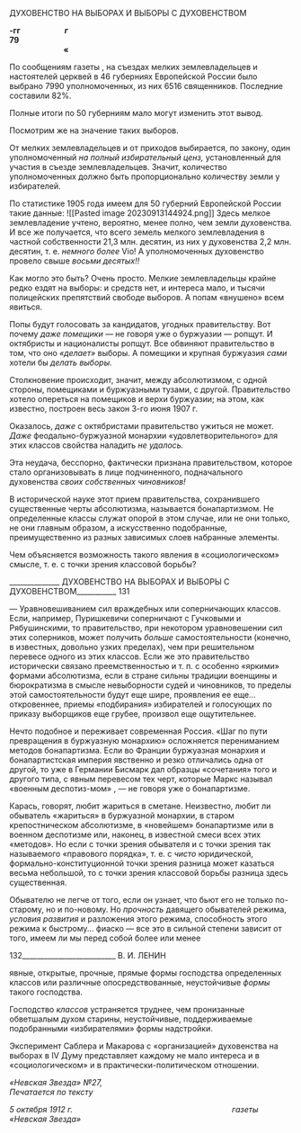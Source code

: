 ДУХОВЕНСТВО НА ВЫБОРАХ И ВЫБОРЫ С ДУХОВЕНСТВОМ

**-гг**                    **_г_                                                     79                                                                                                                                                                               «**

По сообщениям газеты , на съездах мелких землевладельцев и настоятелей церквей в 46 губерниях Европейской России было выбрано 7990 уполномоченных, из них 6516 священников. Последние составили 82%.

Полные итоги по 50 губерниям мало могут изменить этот вывод.

Посмотрим же на значение таких выборов.

От мелких землевладельцев и от приходов выбирается, по закону, один уполномо­ченный _на полный избирательный ценз,_ установленный для участия в съезде землевла­дельцев. Значит, количество уполномоченных должно быть пропорционально количе­ству земли у избирателей.

По статистике 1905 года имеем для 50 губерний Европейской России такие данные:
![[Pasted image 20230913144924.png]]
Здесь мелкое землевладение учтено, вероятно, менее полно, чем земли духовенства. И все же получается, что всего земель мелкого землевладения в частной собственности 21,3 млн. десятин, из них у духовенства 2,2 млн. десятин, т. е. _немного более_ Vio! A уполномоченных духовенство провело свыше _восьми десятых!!_

Как могло это быть? Очень просто. Мелкие землевладельцы крайне редко ездят на выборы: и средств нет, и интереса мало, и тысячи полицейских препятствий свободе выборов. А попам «внушено» всем явиться.

Попы будут голосовать за кандидатов, угодных правительству. Вот почему _даже помещики_ — не говоря уже о буржуазии — ропщут. И октябристы и националисты ропщут. Все обвиняют правительство в том, что оно _«делает»_ выборы. А помещики и крупная буржуазия _сами_ хотели бы _делать выборы._

Столкновение происходит, значит, между абсолютизмом, с одной стороны, помещи­ками и буржуазными тузами, с другой. Правительство хотело опереться на помещиков и верхи буржуазии; на этом, как известно, построен весь закон 3-го июня 1907 г.

Оказалось, _даже_ с октябристами правительство ужиться не может. _Даже_ феодаль­но-буржуазной монархии «удовлетворительного» для этих классов свойства наладить _не удалось._

Эта неудача, бесспорно, фактически признана правительством, которое стало орга­низовывать в лице подчиненного, подначального духовенства _своих собственных чи­новников!_

В исторической науке этот прием правительства, сохранившего существенные черты абсолютизма, называется бонапартизмом. Не определенные классы служат опорой в этом случае, или не они только, не они главным образом, а искусственно подобранные, преимущественно из разных зависимых слоев набранные элементы.

Чем объясняется возможность такого явления в «социологическом» смысле, т. е. с точки зрения классовой борьбы?

  

______________ ДУХОВЕНСТВО НА ВЫБОРАХ И ВЫБОРЫ С ДУХОВЕНСТВОМ___________ 131

— Уравновешиванием сил враждебных или соперничающих классов. Если, напри­мер, Пуришкевичи соперничают с Гучковыми и Рябушинскими, то правительство, при некотором уравновешении сил этих соперников, может получить _больше_ самостоятель­ности (конечно, в известных, довольно узких пределах), чем при решительном перевесе одного из этих классов. Если же это правительство исторически связано преемственно­стью и т. п. с особенно «яркими» формами абсолютизма, если в стране сильны тради­ции военщины и бюрократизма в смысле невыборности судей и чиновников, то преде­лы этой самостоятельности будут еще шире, проявления ее еще... откровеннее, приемы «подбирания» избирателей и голосующих по приказу выборщиков еще грубее, произ­вол еще ощутительнее.

Нечто подобное и переживает современная Россия. «Шаг по пути превращения в буржуазную монархию» осложняется перениманием методов бонапартизма. Если во Франции буржуазная монархия и бонапартистская империя явственно и резко отлича­лись одна от другой, то уже в Германии Бисмарк дал образцы «сочетания» того и дру­гого типа, с явным перевесом тех черт, которые Маркс называл «военным деспотиз-мом» , — не говоря уже о бонапартизме.

Карась, говорят, любит жариться в сметане. Неизвестно, любит ли обыватель «жа­риться» в буржуазной монархии, в старом крепостническом абсолютизме, в «новей­шем» бонапартизме или в военном деспотизме или, наконец, в известной смеси всех этих «методов». Но если с точки зрения обывателя и с точки зрения так называемого «правового порядка», т. е. с _чисто_ юридической, формально-конституционной точки зрения разница может казаться весьма небольшой, то с точки зрения классовой борьбы разница здесь существенная.

Обывателю не легче от того, если он узнает, что бьют его не только по-старому, но и по-новому. Но _прочность_ давящего обывателей режима, _условия развития_ и разложе­ния этого режима, способность этого режима к быстрому... фиаско — все это в сильной степени зависит от того, имеем ли мы перед собой более или менее

  

132__________________________ В. И. ЛЕНИН

явные, открытые, прочные, прямые формы господства определенных классов или раз­личные опосредствованные, неустойчивые _формы_ такого господства.

Господство _классов_ устраняется труднее, чем пронизанные обветшалым духом ста­рины, неустойчивые, поддерживаемые подобранными «избирателями» формы над­стройки.

Эксперимент Саблера и Макарова с «организацией» духовенства на выборах в IV Думу представляет каждому не мало интереса и в «социологическом» и в практически-политическом отношении.

_«Невская Звезда» №27,                                                                     Печатается по тексту_

_5 октября 1912 г.                                                                        газеты «Невская Звезда»_